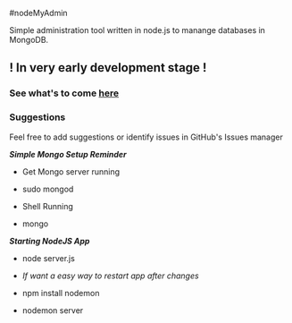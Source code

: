 #nodeMyAdmin

Simple administration tool written in node.js to manange databases in MongoDB.

## ! In very early development stage ! ##

### See what's to come [here](https://trello.com/b/Fsn54yaG/nodemyadmin) ###

### Suggestions ###

Feel free to add suggestions or identify issues in GitHub's Issues manager

__*Simple Mongo Setup Reminder*__

* Get Mongo server running
 * sudo mongod

* Shell Running
 * mongo

__*Starting NodeJS App*__

* node server.js

* *If want a easy way to restart app after changes*

* npm install nodemon

* nodemon server
